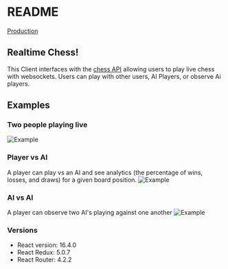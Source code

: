 # README

[Production](https://chess-machine.herokuapp.com)

## Realtime Chess!

This Client interfaces with the [chess API](https://github.com/chadellison/chess) allowing users to play live chess with websockets. Users can play with other users, AI Players, or observe Ai players.

## Examples
### Two people playing live
![Example](https://github.com/chadellison/chessClient/raw/master/public/examplePlay.gif)

### Player vs AI
A player can play vs an AI and see analytics (the percentage of wins, losses, and draws)
for a given board position.
![Example](https://github.com/chadellison/chessClient/raw/master/public/playerVsAi.gif)

### AI vs AI
A player can observe two AI's playing against one another
![Example](https://github.com/chadellison/chessClient/raw/master/public/aIVsAi.gif)

### Versions
* React version: 16.4.0
* React Redux: 5.0.7
* React Router: 4.2.2
